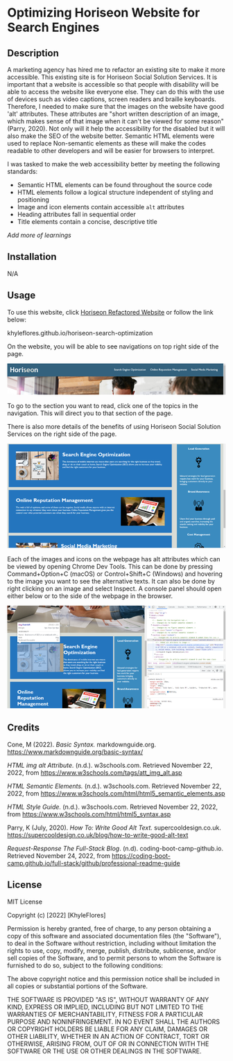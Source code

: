# Optimizing Horiseon Website for Search Engines

## Description

A marketing agency has hired me to refactor an existing site to make it more accessible. This existing site is for Horiseon Social Solution Services. It is important that a website is accessible so that people with disability will be able to access the website like everyone else. They can do this with the use of devices such as video captions, screen readers and braille keyboards. Therefore, I needed to make sure that the images on the website have good 'alt' attributes. These attributes are "short written description of an image, which makes sense of that image when it can't be viewed for some reason" (Parry, 2020). Not only will it help the accessibility for the disabled but it will also make the SEO of the website better. Semantic HTML elements were used to replace Non-semantic elements as these will make the codes readable to other developers and will be easier for browsers to interpret. 

I was tasked to make the web accessibility better by meeting the following standards:

* Semantic HTML elements can be found throughout the source code
* HTML elements follow a logical structure independent of styling and positioning
* Image and icon elements contain accessible `alt` attributes
* Heading attributes fall in sequential order
* Title elements contain a concise, descriptive title

*Add more of learnings*

## Installation

N/A

## Usage

To use this website, click [Horiseon Refactored Website](khyleflores.github.io/horiseon-search-optimization) or follow the link below:

khyleflores.github.io/horiseon-search-optimization 

On the website, you will be able to see navigations on top right side of the page. 

![Navigation screenshot](/assets/images/screenshot-1.png)

To go to the section you want to read, click one of the topics in the navigation. This will direct you to that section of the page. 

There is also more details of the benefits of using Horiseon Social Solution Services on the right side of the page.

![benefits of Horiseon screenshot on the right side](/assets/images/screenshot-2.png)

Each of the images and icons on the webpage has alt attributes which can be viewed by opening Chrome Dev Tools. This can be done by pressing Command+Option+C (macOS) or Control+Shift+C (Windows) and hovering to the image you want to see the alternative texts. It can also be done by right clicking on an image and select Inspect. A console panel should open either below or to the side of the webpage in the browser.

![benefits of Horiseon screenshot on the right side](/assets/images/screenshot-3.png)


## Credits

Cone, M (2022). *Basic Syntax.* markdownguide.org. https://www.markdownguide.org/basic-syntax/

*HTML img alt Attribute.* (n.d.). w3schools.com. Retrieved November 22, 2022, from 
https://www.w3schools.com/tags/att_img_alt.asp

*HTML Semantic Elements.* (n.d.). w3schools.com. Retrieved November 22, 2022, from https://www.w3schools.com/html/html5_semantic_elements.asp 

*HTML Style Guide.* (n.d.). w3schools.com. Retrieved November 22, 2022, from 
https://www.w3schools.com/html/html5_syntax.asp

Parry, K (July, 2020). *How To: Write Good Alt Text.* supercooldesign.co.uk. https://supercooldesign.co.uk/blog/how-to-write-good-alt-text

*Request-Response The Full-Stack Blog*. (n.d). coding-boot-camp-github.io. Retrieved November 24, 2022, from
https://coding-boot-camp.github.io/full-stack/github/professional-readme-guide


## License

MIT License

Copyright (c) [2022] [KhyleFlores]

Permission is hereby granted, free of charge, to any person obtaining a copy
of this software and associated documentation files (the "Software"), to deal
in the Software without restriction, including without limitation the rights
to use, copy, modify, merge, publish, distribute, sublicense, and/or sell
copies of the Software, and to permit persons to whom the Software is
furnished to do so, subject to the following conditions:

The above copyright notice and this permission notice shall be included in all
copies or substantial portions of the Software.

THE SOFTWARE IS PROVIDED "AS IS", WITHOUT WARRANTY OF ANY KIND, EXPRESS OR
IMPLIED, INCLUDING BUT NOT LIMITED TO THE WARRANTIES OF MERCHANTABILITY,
FITNESS FOR A PARTICULAR PURPOSE AND NONINFRINGEMENT. IN NO EVENT SHALL THE
AUTHORS OR COPYRIGHT HOLDERS BE LIABLE FOR ANY CLAIM, DAMAGES OR OTHER
LIABILITY, WHETHER IN AN ACTION OF CONTRACT, TORT OR OTHERWISE, ARISING FROM,
OUT OF OR IN CONNECTION WITH THE SOFTWARE OR THE USE OR OTHER DEALINGS IN THE
SOFTWARE.



